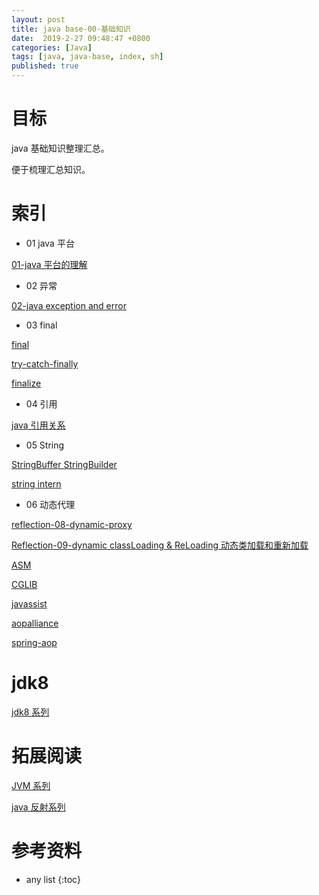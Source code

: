 ```yaml
---
layout: post
title: java base-00-基础知识
date:  2019-2-27 09:48:47 +0800
categories: [Java]
tags: [java, java-base, index, sh]
published: true
---
```



# 目标

java 基础知识整理汇总。

便于梳理汇总知识。

# 索引

- 01 java 平台

[01-java 平台的理解]()

- 02 异常

[02-java exception and error]()

- 03 final

[final](https://houbb.github.io/2018/07/29/jmm-08-final)

[try-catch-finally](https://houbb.github.io/2019/04/16/java-try-catch-finally)

[finalize](https://houbb.github.io/2019/04/16/java-base-03-finalize-03)

- 04 引用

[java 引用关系](https://houbb.github.io/2018/08/20/java-weak-reference)

- 05 String

[StringBuffer StringBuilder]()

[string intern](https://houbb.github.io/2018/10/07/java-string-intern)

- 06 动态代理

[reflection-08-dynamic-proxy](https://houbb.github.io/2018/07/01/reflection-08-dynamic-proxy)

[Reflection-09-dynamic classLoading & ReLoading 动态类加载和重新加载](https://houbb.github.io/2018/07/01/reflection-09-dynamic-classloading-reloading)

[ASM](https://houbb.github.io/2018/07/20/asm)

[CGLIB](https://houbb.github.io/2018/07/23/cglib)

[javassist](https://houbb.github.io/2018/07/23/javassist)

[aopalliance](https://houbb.github.io/2019/02/26/aopalliance)

[spring-aop](https://houbb.github.io/2018/07/02/annotation-05-spring-aop)

# jdk8

[jdk8 系列](https://houbb.github.io/2019/02/27/java8-00-intro)

# 拓展阅读

[JVM 系列](https://houbb.github.io/2018/10/07/jvm-01-java-overview)

[java 反射系列](https://houbb.github.io/2018/07/01/reflection-01-overview)

# 参考资料 

* any list
{:toc}